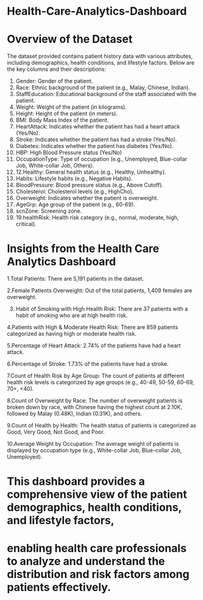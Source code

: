 # Health-Care-Analytics-Dashboard

# Overview of the Dataset

The dataset provided contains patient history data with various attributes, including demographics, health conditions, and lifestyle factors. Below are the key columns and their descriptions:

1. Gender: Gender of the patient.
2. Race: Ethnic background of the patient (e.g., Malay, Chinese, Indian).
3. StaffEducation: Educational background of the staff associated with the patient.
4. Weight: Weight of the patient (in kilograms).
5. Height: Height of the patient (in meters).
6. BMI: Body Mass Index of the patient.
7. HeartAttack: Indicates whether the patient has had a heart attack (Yes/No).
8. Stroke: Indicates whether the patient has had a stroke (Yes/No).
9. Diabetes: Indicates whether the patient has diabetes (Yes/No).
10. HBP: High Blood Pressure status (Yes/No)
11. OccupationType: Type of occupation (e.g., Unemployed, Blue-collar Job, White-collar Job, Others).
12. 12.Healthy: General health status (e.g., Healthy, Unhealthy).
13. Habits: Lifestyle habits (e.g., Negative Habits).
14. BloodPressure: Blood pressure status (e.g., Above Cutoff).
15. Cholesterol: Cholesterol levels (e.g., HighCho).
16. Overweight: Indicates whether the patient is overweight.
17. AgeGrp: Age group of the patient (e.g., 60-69).
18. scnZone: Screening zone.
19. 19.healthRisk: Health risk category (e.g., normal, moderate, high, critical).


# Insights from the Health Care Analytics Dashboard
1.Total Patients: There are 5,191 patients in the dataset.

2.Female Patients Overweight: Out of the total patients, 1,409 females are overweight.

3. Habit of Smoking with High Health Risk: There are 37 patients with a habit of smoking who are at high health risk.

4.Patients with High & Moderate Health Risk: There are 859 patients categorized as having high or moderate health risk.

5.Percentage of Heart Attack: 2.74% of the patients have had a heart attack.

6.Percentage of Stroke: 1.73% of the patients have had a stroke.

7.Count of Health Risk by Age Group: The count of patients at different health risk levels is categorized by age groups (e.g., 40-49, 50-59, 60-69, 70+, <40).

8.Count of Overweight by Race: The number of overweight patients is broken down by race, with Chinese having the highest count at 2.10K, followed by Malay (0.48K), Indian (0.31K), and others.

9.Count of Health by Health: The health status of patients is categorized as Good, Very Good, Not Good, and Poor.

10.Average Weight by Occupation: The average weight of patients is displayed by occupation type (e.g., White-collar Job, Blue-collar Job, Unemployed).

# This dashboard provides a comprehensive view of the patient demographics, health conditions, and lifestyle factors, 
# enabling health care professionals to analyze and understand the distribution and risk factors among patients effectively.





